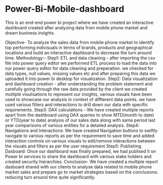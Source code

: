 # Power-Bi-Mobile-dashboard
This is an end-end power bi project where we have created an interactive dashboard created after analyzing data from mobile phone market and drawn business insights.

Objective- To analyze the sales data from mobile phone market to identify top performing indivisuals in terms of brands, products and geographical locations and build an interactive dashboard to decrease the turn around time.
Methodology:-
 Step1: ETL and data cleaning - after importing the csv file into power query editor we performed ETL process to load the data into our power query editor for data cleaning and preperation. we checked for data types, null values, missing values etc and after preparing this data we uploaded it into power bi desktop for visualization.
 Step2: Data visualization and dashboard creation - after understanding the problem statement and carefully going through the raw data provided by the client we created multiple visulisations to represent our insights, various visuals have been used to showcase our analysis in context of diffterent data points. we have used various filters and interactions to drill down our data with specific requirements.
 Step3: DAX calculations - We have created multiple reports apart from the dashboard using DAX queries to show MTD(month to date) or YTD(year to date) analysis of our sales data along with same period last year comparisons of various entities for a detailed analysis.
 Step4: Navigations and Interactions: We have created Navigation buttons to swiftly navigate to various reports as per the requirement to save time and added interaction controls on various visuals to edit/remove interactions between the visuals and filters as per the user requirement
 Step5: Publishing Dasboard: Once our dashboard was finally prepared, we had publised it on Power bi services to share the dashboard with various stake holders and created security hierarchies.
Conclusion- We have created a multiple report dasboard shared with our clients to analyse data related to mobile phone market sales and prepare go to market strategies based on the conclusions. reducing turn around time quite significantly.
